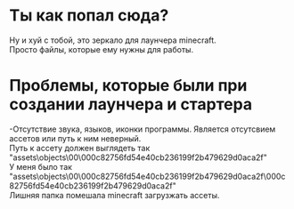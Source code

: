 # Ты как попал сюда?
Ну и хуй с тобой, это зеркало для лаунчера minecraft.  
Просто файлы, которые ему нужны для работы.

# Проблемы, которые были при создании лаунчера и стартера
-Отсутствие звука, языков, иконки программы. Является отсутсвием ассетов или путь к ним неверный.  
Путь к ассету должен выглядеть так "assets\objects\00\000c82756fd54e40cb236199f2b479629d0aca2f"  
У меня было так "assets\objects\00\000c82756fd54e40cb236199f2b479629d0aca2f\000c82756fd54e40cb236199f2b479629d0aca2f"  
Лишняя папка помешала minecraft загрузжать ассеты.  
